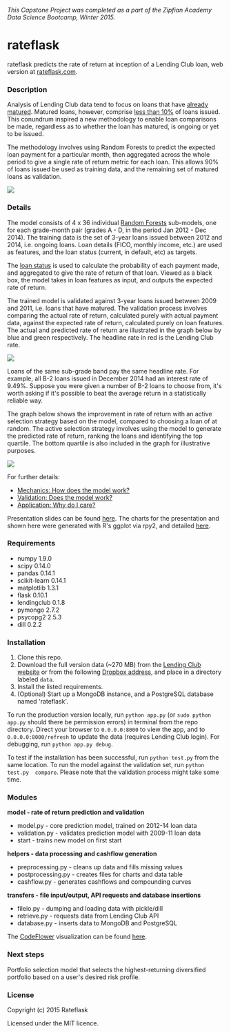 *This Capstone Project was completed as a part of the Zipfian Academy Data Science Bootcamp, Winter 2015.*

rateflask
========

rateflask predicts the rate of return at inception of a Lending Club loan, web 
version at [rateflask.com][rateflask.com].

### Description

Analysis of Lending Club data tend to focus on loans that have 
[already matured][already matured]. Matured loans, however, comprise 
[less than 10%][less than 10%] of loans issued. This conundrum inspired a new 
methodology to enable loan comparisons be made, regardless as to whether the 
loan has matured, is ongoing or yet to be issued.

The methodology involves using Random Forests to predict the expected loan 
payment for a particular month, then aggregated across the whole period to give 
a single rate of return metric for each loan. This allows 90% of loans issued be 
used as training data, and the remaining set of matured loans as validation.

![][issuance]

### Details

The model consists of 4 x 36 individual [Random Forests][Random Forests] 
sub-models, one for each grade-month pair (grades A - D, in the period Jan 
2012 - Dec 2014). The training data is the set of 3-year loans issued between 
2012 and 2014, i.e. ongoing loans. Loan details (FICO, monthly income, etc.) are 
used as features, and the loan status (current, in default, etc) as targets.

The [loan status][loan status] is used to calculate the probability of each 
payment made, and aggregated to give the rate of return of that loan. Viewed as 
a black box, the model takes in loan features as input, and outputs the expected 
rate of return.

The trained model is validated against 3-year loans issued between 2009 and
2011, i.e. loans that have matured. The validation process involves comparing 
the actual rate of return, calculated purely with actual payment data, against
the expected rate of return, calculated purely on loan features. The actual and 
predicted rate of return are illustrated in the graph below by blue and green
respectively. The headline rate in red is the Lending Club rate.

![][compare]

Loans of the same sub-grade band pay the same headline rate. For example, all
B-2 loans issued in December 2014 had an interest rate of 9.49%. Suppose you were
given a number of B-2 loans to choose from, it's worth asking if it's possible
to beat the average return in a statistically reliable way.

The graph below shows the improvement in rate of return with an active selection
strategy based on the model, compared to choosing a loan of at random. The 
active selection strategy involves using the model to generate the predicted 
rate of return, ranking the loans and identifying the top quartile. The bottom 
quartile is also included in the graph for illustrative purposes.

![][quartile]

For further details:
* [Mechanics: How does the model work?][mechanics]
* [Validation: Does the model work?][validation]
* [Application: Why do I care?][application]

Presentation slides can be found [here][presentation]. The charts for the 
presentation and shown here were generated with R's ggplot via rpy2, and 
detailed [here][charts].

### Requirements
* numpy 1.9.0
* scipy 0.14.0
* pandas 0.14.1
* scikit-learn 0.14.1
* matplotlib 1.3.1
* flask 0.10.1
* lendingclub 0.1.8
* pymongo 2.7.2
* psycopg2 2.5.3
* dill 0.2.2

### Installation
1. Clone this repo.
2. Download the full version data (~270 MB) from the 
[Lending Club website][Lending Club website] or from the following 
[Dropbox address][Dropbox address], and place in a directory labeled `data`.
3. Install the listed requirements.
4. (Optional) Start up a MongoDB instance, and a PostgreSQL database named 
'rateflask'.

To run the production version locally, run `python app.py` (or `sudo python 
app.py` should there be permission errors) in terminal from the repo directory.
Direct your browser to `0.0.0.0:8000` to view the app, and to 
`0.0.0.0:8000/refresh` to update the data (requires Lending Club login). For 
debugging, run `python app.py debug`.

To test if the installation has been successful, run `python test.py` from the 
same location. To run the model against the validation set, run `python test.py 
compare`. Please note that the validation process might take some time.

### Modules

**model - rate of return prediction and validation**
* model.py - core prediction model, trained on 2012-14 loan data
* validation.py - validates prediction model with 2009-11 loan data
* start - trains new model on first start

**helpers - data processing and cashflow generation**
* preprocessing.py - cleans up data and fills missing values
* postprocessing.py - creates files for charts and data table
* cashflow.py - generates cashflows and compounding curves

**transfers - file input/output, API requests and database insertions**
* fileio.py - dumping and loading data with pickle/dill
* retrieve.py - requests data from Lending Club API
* database.py - inserts data to MongoDB and PostgreSQL

The [CodeFlower][CodeFlower] visualization can be found [here][visualization].

### Next steps

Portfolio selection model that selects the highest-returning diversified 
portfolio based on a user's desired risk profile.

### License

Copyright (c) 2015 Rateflask

Licensed under the MIT licence.


<!-- links -->

[rateflask.com]: http://www.rateflask.com

[github.com/rateflask]: https://github.com/rateflask
[already matured]: https://www.lendingrobot.com/#/resources/charts
[less than 10%]: https://www.lendingclub.com/info/statistics.action
[issuance]: static/images/issuance.png

[Random Forests]: http://en.wikipedia.org/wiki/Random_forest
[loan status]: https://www.lendingclub.com/info/demand-and-credit-profile.action
[compare]: static/images/compare.png
[charts]: http://nbviewer.ipython.org/github/savarin/rateflask/blob/master/notebooks/charts.ipynb
[quartile]: static/images/quartile.png

[mechanics]: http://nbviewer.ipython.org/github/savarin/rateflask/blob/master/notebooks/mechanics.ipynb
[validation]: http://nbviewer.ipython.org/github/savarin/rateflask/blob/master/notebooks/validation.ipynb
[application]: http://nbviewer.ipython.org/github/savarin/rateflask/blob/master/notebooks/application.ipynb
[presentation]: https://github.com/savarin/rateflask/blob/master/notebooks/presentation.pdf

[Lending Club website]: https://www.lendingclub.com/info/download-data.action
[Dropbox address]: https://www.dropbox.com/sh/pmwh81xl7bi5axv/AABSewOpldF2zdqr6JOP5lNha?dl=0

[CodeFlower]: http://www.redotheweb.com/CodeFlower/
[visualization]: http://rateflask.github.io/